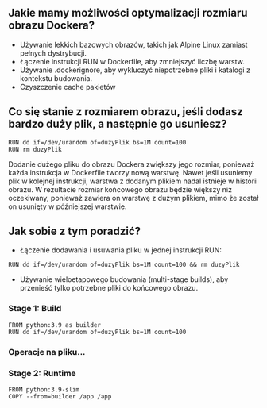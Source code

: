## Jakie mamy możliwości optymalizacji rozmiaru obrazu Dockera?

- Używanie lekkich bazowych obrazów, takich jak Alpine Linux zamiast pełnych dystrybucji.
- Łączenie instrukcji RUN w Dockerfile, aby zmniejszyć liczbę warstw.
- Używanie .dockerignore, aby wykluczyć niepotrzebne pliki i katalogi z kontekstu budowania.
- Czyszczenie cache pakietów

## Co się stanie z rozmiarem obrazu, jeśli dodasz bardzo duży plik, a następnie go usuniesz?

```
RUN dd if=/dev/urandom of=duzyPlik bs=1M count=100
RUN rm duzyPlik
```
Dodanie dużego pliku do obrazu Dockera zwiększy jego rozmiar, ponieważ każda instrukcja w Dockerfile tworzy nową warstwę. Nawet jeśli usuniemy plik w kolejnej instrukcji, warstwa z dodanym plikiem nadal istnieje w historii obrazu. W rezultacie rozmiar końcowego obrazu będzie większy niż oczekiwany, ponieważ zawiera on warstwę z dużym plikiem, mimo że został on usunięty w późniejszej warstwie.

## Jak sobie z tym poradzić?

- Łączenie dodawania i usuwania pliku w jednej instrukcji RUN:

```
RUN dd if=/dev/urandom of=duzyPlik bs=1M count=100 && rm duzyPlik
```
- Używanie wieloetapowego budowania (multi-stage builds), aby przenieść tylko potrzebne pliki do końcowego obrazu.
  
### Stage 1: Build
```
FROM python:3.9 as builder
RUN dd if=/dev/urandom of=duzyPlik bs=1M count=100
```
### Operacje na pliku...

### Stage 2: Runtime
```
FROM python:3.9-slim
COPY --from=builder /app /app
```
